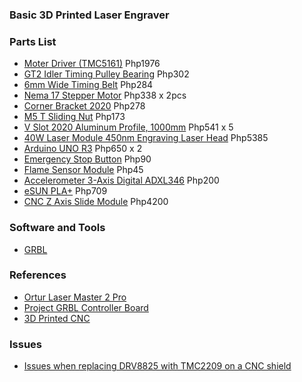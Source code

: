 ### Basic 3D Printed Laser Engraver

### Parts List
- [Moter Driver (TMC5161)](https://www.lazada.com.ph/products/3d-printer-motherboard-accessories-tmc5161-driver-inline-tweezer-kit-x5pcs-nema1723-i2595229384-s12206325203.html) Php1976
- [GT2 Idler Timing Pulley Bearing](https://www.lazada.com.ph/products/gt2-idler-timing-pulley-bearing-20t20-tooth-5mm-bore-20-teeth-suitable-for-6mm-belt-reprap-3d-printer10pcs-i2825875971-s13692364929.html) Php302
- [6mm Wide Timing Belt](https://www.lazada.com.ph/products/8pcs-5mm-20-teeth-aluminum-timing-pulley-wheel5-meters-rubber-gt2-2mm-pitch-6mm-wide-timing-belt-for-3d-printer-cnc-i2745526312-s13168326429.html) Php284
- [Nema 17 Stepper Motor](https://www.lazada.com.ph/products/3d-printer-parts-titan-extruder-nema-17-stepper-motor-42x42x23mm-17hs4023-for-ultimaker-prusa-i3-kossel-corexy-i1861220593.html) Php338 x 2pcs
- [Corner Bracket 2020](https://www.lazada.com.ph/products/50pcs-corner-bracket-2020-series-aluminum-profile-connector-set-for-6mm-slot-aluminum-profile-accessories-i2826543809-s13695440665.html) Php278
- [M5 T Sliding Nut](https://www.lazada.com.ph/products/50pcs-m5-t-sliding-nut-zin-plated-carbon-steel-t-sliding-nut-for-2020-aluminum-profile-intl-i229771956-s307567470.html) Php173
- [V Slot 2020 Aluminum Profile, 1000mm](https://www.lazada.com.ph//products/i2210806312-s9941186540.html) Php541 x 5
- [40W Laser Module 450nm Engraving Laser Head](https://www.lazada.com.ph/products/40w-laser-module-450nm-engraving-laser-head-high-precision-engraving-metal-wood-acrylic-for-laser-engraving-machine-cnc-router-cutting-machine-i2292780735-s10360234438.html) Php5385
- [Arduino UNO R3](https://www.lazada.com.ph/products/arduino-uno-r3-development-board-atmega328p-ch340-ch340g-with-straight-pin-header-and-cable-i5989135-s7586615.html) Php650 x 2
- [Emergency Stop Button](https://www.lazada.com.ph/products/emergency-stop-button-lay37-11zs-y090-11zs-lay7-11zs-mushroom-head-emergency-stop-self-locking-button-switch-i2711706353-s12970203178.html) Php90
- [Flame Sensor Module](https://www.lazada.com.ph/products/flame-sensor-module-digital-3-pins-fire-detection-for-arduino-raspberry-i216829675-s282473015.html) Php45
- [Accelerometer 3-Axis Digital ADXL346](https://www.lazada.com.ph/products/accelerometer-3-axis-digital-adxl346-ultralow-power-as-low-as-23a-in-measurement-mode-and-1-a-in-standby-mode-at-vs-25-v-typical-i111657677-s113845877.html) Php200
- [eSUN PLA+](https://www.lazada.com.ph/products/esun-pla-white-black-grey-red-green-blue-yellow-orange-filament-175mm-pla-plus-1kg-spool-for-creality-3d-printer-i142176157-s7086454004.html) Php709
- [CNC Z Axis Slide Module](https://www.lazada.com.ph/products/cnc-z-axis-slide-module-screw-slide-table-linear-rail-guidefor-cnc-3018-pro-router-compatible-with-300w500w-spindle-i2367421583-s10767394406.html) Php4200

### Software and Tools
- [GRBL](https://github.com/grbl/grbl/tree/master/grbl)

### References
- [Ortur Laser Master 2 Pro](https://ortur.net/collections/laser-engraving-machine/products/laser-master-2-pro?variant=42164587790569)
- [Project GRBL Controller Board](https://simple-ee.com/2018/06/20/project-grbl-controller-board)
- [3D Printed CNC](https://www.youtube.com/watch?v=pEeF-ISdExM)

### Issues
- [Issues when replacing DRV8825 with TMC2209 on a CNC shield](https://forum.arduino.cc/t/issues-when-replacing-drv8825-with-tmc2209-on-a-cnc-shield/897598)
